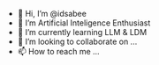 - 👋 Hi, I’m @idsabee
- 👀 I’m Artificial Inteligence Enthusiast 
- 🌱 I’m currently learning LLM & LDM
- 💞️ I’m looking to collaborate on ...
- 📫 How to reach me ...

<!---
idsabee/idsabee is a ✨ special ✨ repository because its `README.md` (this file) appears on your GitHub profile.
You can click the Preview link to take a look at your changes.
--->
